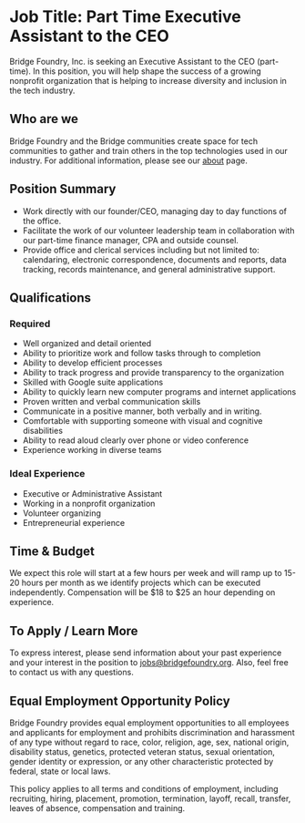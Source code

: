 
# Job Title: Part Time Executive Assistant to the CEO 

Bridge Foundry, Inc. is seeking an Executive Assistant to the CEO (part-time). 
In this position, you will help shape the success of a growing nonprofit 
organization that is helping to increase diversity and inclusion in the tech industry.


## Who are we

Bridge Foundry and the Bridge communities create space for tech communities to gather and train others in the top technologies used in our industry. For additional information, please see our [about](https://bridgefoundry.org/about.html) page.

## Position Summary

* Work directly with our founder/CEO, managing day to day functions of the office.
* Facilitate the work of our volunteer leadership team in collaboration with our part-time finance manager, CPA and outside counsel. 
* Provide office and clerical services including but not limited to: calendaring, electronic correspondence, documents and reports, data tracking, records maintenance, and general administrative support.

## Qualifications

### Required

* Well organized and detail oriented
* Ability to prioritize work and follow tasks through to completion
* Ability to develop efficient processes 
* Ability to track progress and provide transparency to the organization
* Skilled with Google suite applications
* Ability to quickly learn new computer programs and internet applications
* Proven written and verbal communication skills
* Communicate in a positive manner, both verbally and in writing.
* Comfortable with supporting someone with visual and cognitive disabilities
* Ability to read aloud clearly over phone or video conference
* Experience working in diverse teams

### Ideal Experience

* Executive or Administrative Assistant
* Working in a nonprofit organization
* Volunteer organizing
* Entrepreneurial experience


## Time & Budget

We expect this role will start at a few hours per week and will ramp up to 15-20 hours per month as we identify projects which can be executed independently. Compensation will be $18 to $25 an hour depending on experience.


## To Apply / Learn More

To express interest, please send information about your past experience and your interest in the position to jobs@bridgefoundry.org. Also, feel free to contact us with any questions.

## Equal Employment Opportunity Policy

Bridge Foundry provides equal employment opportunities to all employees and applicants for employment and prohibits discrimination and harassment of any type without regard to race, color, religion, age, sex, national origin, disability status, genetics, protected veteran status, sexual orientation, gender identity or expression, or any other characteristic protected by federal, state or local laws.

This policy applies to all terms and conditions of employment, including recruiting, hiring, placement, promotion, termination, layoff, recall, transfer, leaves of absence, compensation and training.


